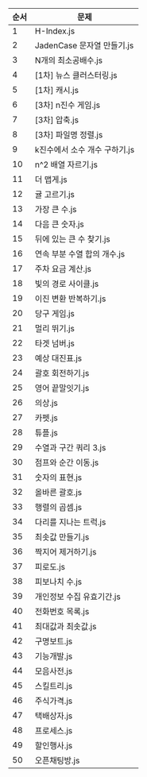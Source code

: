 | 순서 | 문제 |
|-------|-----------|
| 1 | H-Index.js |
| 2 | JadenCase 문자열 만들기.js |
| 3 | N개의 최소공배수.js |
| 4 | [1차] 뉴스 클러스터링.js |
| 5 | [1차] 캐시.js |
| 6 | [3차] n진수 게임.js |
| 7 | [3차] 압축.js |
| 8 | [3차] 파일명 정렬.js |
| 9 | k진수에서 소수 개수 구하기.js |
| 10 | n^2 배열 자르기.js |
| 11 | 더 맵게.js |
| 12 | 귤 고르기.js |
| 13 | 가장 큰 수.js |
| 14 | 다음 큰 숫자.js |
| 15 | 뒤에 있는 큰 수 찾기.js |
| 16 | 연속 부분 수열 합의 개수.js |
| 17 | 주차 요금 계산.js |
| 18 | 빛의 경로 사이클.js |
| 19 | 이진 변환 반복하기.js |
| 20 | 당구 게임.js |
| 21 | 멀리 뛰기.js |
| 22 | 타겟 넘버.js |
| 23 | 예상 대진표.js |
| 24 | 괄호 회전하기.js |
| 25 | 영어 끝말잇기.js |
| 26 | 의상.js |
| 27 | 카펫.js |
| 28 | 튜플.js |
| 29 | 수열과 구간 쿼리 3.js |
| 30 | 점프와 순간 이동.js |
| 31 | 숫자의 표현.js |
| 32 | 올바른 괄호.js |
| 33 | 행렬의 곱셈.js |
| 34 | 다리를 지나는 트럭.js |
| 35 | 최솟값 만들기.js |
| 36 | 짝지어 제거하기.js |
| 37 | 피로도.js |
| 38 | 피보나치 수.js |
| 39 | 개인정보 수집 유효기간.js |
| 40 | 전화번호 목록.js |
| 41 | 최대값과 최솟값.js |
| 42 | 구명보트.js |
| 43 | 기능개발.js |
| 44 | 모음사전.js |
| 45 | 스킬트리.js |
| 46 | 주식가격.js |
| 47 | 택배상자.js |
| 48 | 프로세스.js |
| 49 | 할인행사.js |
| 50 | 오픈채팅방.js |
